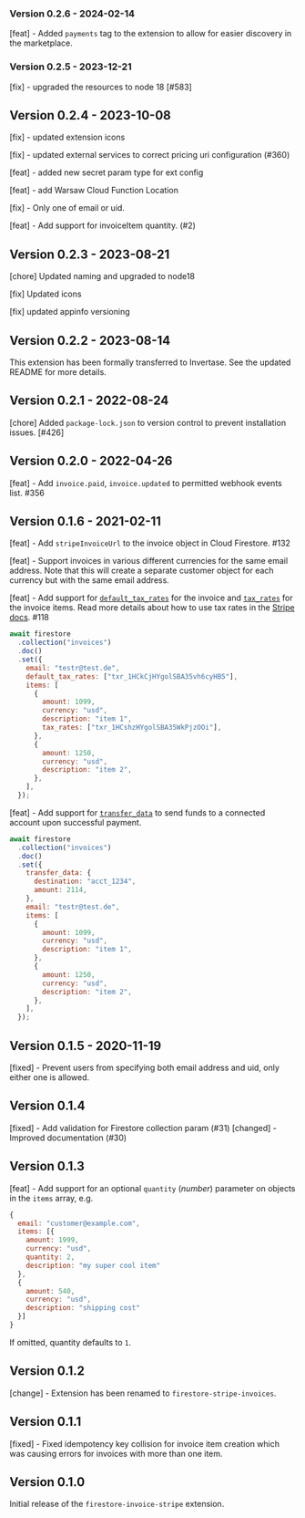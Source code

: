 ### Version 0.2.6 - 2024-02-14

[feat] - Added `payments` tag to the extension to allow for easier discovery in the marketplace.

### Version 0.2.5 - 2023-12-21

[fix] - upgraded the resources to node 18 [#583]

## Version 0.2.4 - 2023-10-08

[fix] - updated extension icons

[fix] - updated external services to correct pricing uri configuration (#360)

[feat] - added new secret param type for ext config

[feat] - add Warsaw Cloud Function Location

[fix] - Only one of email or uid.

[feat] - Add support for invoiceItem quantity. (#2)

## Version 0.2.3 - 2023-08-21
[chore] Updated naming and upgraded to node18

[fix] Updated icons

[fix] updated appinfo versioning

## Version 0.2.2 - 2023-08-14
This extension has been formally transferred to Invertase. See the updated README for more details.

## Version 0.2.1 - 2022-08-24
[chore] Added `package-lock.json` to version control to prevent installation issues. [#426]

## Version 0.2.0 - 2022-04-26

[feat] - Add `invoice.paid`, `invoice.updated` to permitted webhook events list. #356

## Version 0.1.6 - 2021-02-11

[feat] - Add `stripeInvoiceUrl` to the invoice object in Cloud Firestore. #132

[feat] - Support invoices in various different currencies for the same email address. Note that this will create a separate customer object for each currency but with the same email address.

[feat] - Add support for [`default_tax_rates`](https://stripe.com/docs/api/invoices/create#create_invoice-default_tax_rates) for the invoice and [`tax_rates`](https://stripe.com/docs/api/invoiceitems/create#create_invoiceitem-tax_rates) for the invoice items. Read more details about how to use tax rates in the [Stripe docs](https://stripe.com/docs/billing/taxes/tax-rates). #118

```js
await firestore
  .collection("invoices")
  .doc()
  .set({
    email: "testr@test.de",
    default_tax_rates: ["txr_1HCkCjHYgolSBA35vh6cyHB5"],
    items: [
      {
        amount: 1099,
        currency: "usd",
        description: "item 1",
        tax_rates: ["txr_1HCshzHYgolSBA35WkPjzOOi"],
      },
      {
        amount: 1250,
        currency: "usd",
        description: "item 2",
      },
    ],
  });
```

[feat] - Add support for [`transfer_data`](https://stripe.com/docs/api/invoices/create#create_invoice-transfer_data) to send funds to a connected account upon successful payment.

```js
await firestore
  .collection("invoices")
  .doc()
  .set({
    transfer_data: {
      destination: "acct_1234",
      amount: 2114,
    },
    email: "testr@test.de",
    items: [
      {
        amount: 1099,
        currency: "usd",
        description: "item 1",
      },
      {
        amount: 1250,
        currency: "usd",
        description: "item 2",
      },
    ],
  });
```

## Version 0.1.5 - 2020-11-19

[fixed] - Prevent users from specifying both email address and uid, only either one is allowed.

## Version 0.1.4

[fixed] - Add validation for Firestore collection param (#31)
[changed] - Improved documentation (#30)

## Version 0.1.3

[feat] - Add support for an optional `quantity` (_number_) parameter on objects in the `items` array, e.g.

```js
{
  email: "customer@example.com",
  items: [{
    amount: 1999,
    currency: "usd",
    quantity: 2,
    description: "my super cool item"
  },
  {
    amount: 540,
    currency: "usd",
    description: "shipping cost"
  }]
}
```

If omitted, quantity defaults to `1`.

## Version 0.1.2

[change] - Extension has been renamed to `firestore-stripe-invoices`.

## Version 0.1.1

[fixed] - Fixed idempotency key collision for invoice item creation which was causing errors for invoices with more than one item.

## Version 0.1.0

Initial release of the `firestore-invoice-stripe` extension.
